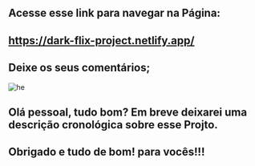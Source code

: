 ## Acesse esse link para navegar na Página:
## https://dark-flix-project.netlify.app/
## Deixe os seus comentários;


![he](https://user-images.githubusercontent.com/96156026/153735419-8cea82a4-8c00-4ef7-ab4c-b2321bf74958.jpg)

## Olá pessoal, tudo bom? Em breve deixarei uma descrição cronológica sobre esse Projto.
## Obrigado e tudo de bom! para vocês!!!
